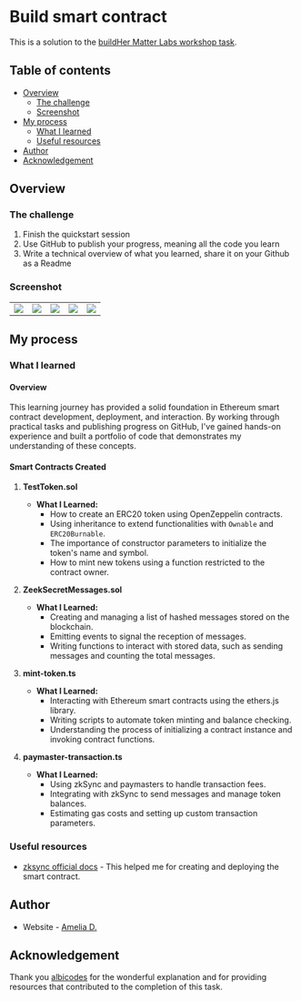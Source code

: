 # Build smart contract

This is a solution to the [buildHer Matter Labs workshop task](https://docs.zksync.io/build/quick-start). 

## Table of contents

- [Overview](#overview)
  - [The challenge](#the-challenge)
  - [Screenshot](#screenshot)
- [My process](#my-process)
  - [What I learned](#what-i-learned)
  - [Useful resources](#useful-resources)
- [Author](#author)
- [Acknowledgement](#acknowledgement)


## Overview

### The challenge

1. Finish the quickstart session
2. Use GitHub to publish your progress, meaning all the code you learn
3. Write a technical overview of what you learned, share it on your Github as a Readme


### Screenshot
 <table>
    <tr>
      <td width="20%">
        <img src="https://github.com/amelia2802/buildher_projects/assets/49182604/4eca1366-e5fd-4fb1-a579-bf57618b7d0a"?
      </td>
      <td width="20%">
        <img src="https://github.com/amelia2802/buildher_projects/assets/49182604/b88d9fba-77b0-4204-ba3b-568c63e5ac6b">
      </td>
      <td width="20%">
        <img src="https://github.com/amelia2802/buildher_projects/assets/49182604/2e0c3d1c-c356-45af-a284-d86063fe98ca">
      </td>
      <td width="20%">
        <img src="https://github.com/amelia2802/buildher_projects/assets/49182604/8f663aa0-c962-4192-a918-d816293b915f">
      </td>
      <td width="20%">
        <img src="https://github.com/amelia2802/buildher_projects/assets/49182604/d2d5bf95-5cf2-4f82-a968-89b1526a48fd"
      </td>
  </tr>
</table>

## My process

### What I learned

#### Overview
This learning journey has provided a solid foundation in Ethereum smart contract development, deployment, and interaction. By working through practical tasks and publishing progress on GitHub, I've gained hands-on experience and built a portfolio of code that demonstrates my understanding of these concepts.

#### Smart Contracts Created

1. **TestToken.sol**

    - **What I Learned:**
        - How to create an ERC20 token using OpenZeppelin contracts.
        - Using inheritance to extend functionalities with `Ownable` and `ERC20Burnable`.
        - The importance of constructor parameters to initialize the token's name and symbol.
        - How to mint new tokens using a function restricted to the contract owner.

2. **ZeekSecretMessages.sol**


    - **What I Learned:**
        - Creating and managing a list of hashed messages stored on the blockchain.
        - Emitting events to signal the reception of messages.
        - Writing functions to interact with stored data, such as sending messages and counting the total messages.

3. **mint-token.ts**

    - **What I Learned:**
        - Interacting with Ethereum smart contracts using the ethers.js library.
        - Writing scripts to automate token minting and balance checking.
        - Understanding the process of initializing a contract instance and invoking contract functions.

4. **paymaster-transaction.ts**

    - **What I Learned:**
        - Using zkSync and paymasters to handle transaction fees.
        - Integrating with zkSync to send messages and manage token balances.
        - Estimating gas costs and setting up custom transaction parameters.


### Useful resources

- [zksync official docs](https://docs.zksync.io/build/quick-start) - This helped me for creating and deploying the smart contract.


## Author

- Website - [Amelia D.](https://ameliadutta.netlify.app/)

## Acknowledgement
Thank you [albicodes](https://twitter.com/albicodes) for the wonderful explanation and for providing resources that contributed to the completion of this task.

